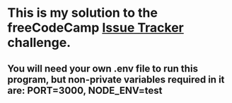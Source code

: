 # This is my solution to the freeCodeCamp [Issue Tracker](https://www.freecodecamp.org/learn/quality-assurance/quality-assurance-projects/issue-tracker) challenge.
## You will need your own .env file to run this program, but non-private variables required in it are: PORT=3000, NODE_ENV=test